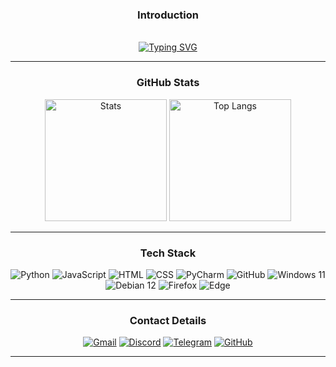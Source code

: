 <div align="center" class="readmePage">
	<div class="introText">
		<h3>Introduction</h3><br>
		<a href="https://git.io/typing-svg">
			<img src="https://readme-typing-svg.demolab.com?font=Bungee&size=24&pause=1000&color=FFFFFF&random=false&width=435&height=50&center=true&vCenter=true&lines=Hi+there!+I'm+Kanan." alt="Typing SVG" />
		</a><hr>
	</div>
	<div align="center" class="githubStats">
		<h3>GitHub Stats</h3>
    <img src="https://github-readme-stats.vercel.app/api/?username=kanansnote&show_icons=true&theme=dark&rank_icon=github&font=bungee" alt="Stats" height="195">
    <img src="https://github-readme-stats.vercel.app/api/top-langs/?username=kanansnote&theme=dark&layout=compact" alt="Top Langs" height="195">
		<hr>
	</div>
	<div class="techStack">
		<h3>Tech Stack</h3>
		<img alt="Python" src="https://img.shields.io/badge/Python%20-%2314354C.svg?&style=flat&logo=python&logoColor=white"/>
		<img alt="JavaScript" src="https://img.shields.io/badge/JavaScript%20-%23323330.svg?&style=flat&logo=javascript&logoColor=%23F7DF1E"/>
		<img alt="HTML" src="https://img.shields.io/badge/HTML%20-%23E34F26.svg?&style=flat&logo=html5&logoColor=white"/>
		<img alt="CSS" src="https://img.shields.io/badge/CSS%20-%231572B6.svg?&style=flat&logo=css3&logoColor=white"/>
		<img alt="PyCharm" src="https://img.shields.io/badge/PyCharm-green.svg?&style=flat&logo=PyCharm&logoColor=black"/>
		<img alt="GitHub" src="https://img.shields.io/badge/GitHub-%23121011.svg?style=flat&logo=github&logoColor=white"/>
		<img alt="Windows 11" src="https://img.shields.io/badge/Windows_11-0078D6?style=flat&logo=windows&logoColor=white"/>
		<img alt="Debian 12" src="https://img.shields.io/badge/Debian_12-D70A53?style=flat&logo=debian&logoColor=white"/>
		<img alt="Firefox" src="https://img.shields.io/badge/Firefox-FF7139?style=flat&logo=Firefox-Browser&logoColor=white"/>
		<img alt="Edge" src="https://img.shields.io/badge/Edge-0078D7?style=flat&logo=Microsoft-Edge&logoColor=white"/>
	</div><hr>
	<div class="contactDetails">
		<h3>Contact Details</h3>
		<a href="mailto:kanansnote@gmail.com">
        <img src="https://img.shields.io/badge/Gmail-D14836?style=flat&logo=gmail&logoColor=white"
             alt="Gmail"></a>
		<a href="https://discord.com/users/kanansnote">
        <img src="https://img.shields.io/badge/Discord-%235865F2.svg?style=flat&logo=discord&logoColor=white"
             alt="Discord"></a>
    <a href="https://t.me/kanansnote">
        <img src="https://img.shields.io/badge/Telegram-2CA5E0?style=flat&logo=telegram&logoColor=white"
             alt="Telegram"></a>
    <a href="https://github.com/kanansnote">
        <img src="https://img.shields.io/badge/GitHub-%23121011.svg?style=flat&logo=github&logoColor=white"
             alt="GitHub"></a>
	</div><hr>
</div>